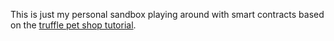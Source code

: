 This is just my personal sandbox playing around with smart contracts based on the [truffle pet shop tutorial](https://github.com/emilyJLin95/truffle-tutorial.git).
